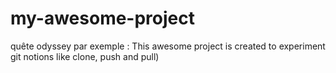 # my-awesome-project
quête odyssey
par exemple : This awesome project is created to experiment git notions like clone, push and pull)
